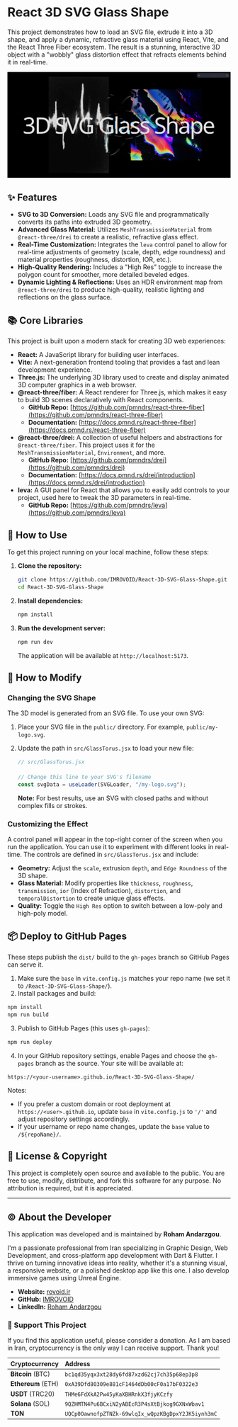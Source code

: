 # React 3D SVG Glass Shape

This project demonstrates how to load an SVG file, extrude it into a 3D shape, and apply a dynamic, refractive glass material using React, Vite, and the React Three Fiber ecosystem. The result is a stunning, interactive 3D object with a "wobbly" glass distortion effect that refracts elements behind it in real-time.

![React UI/UX Landing Page Screenshot](https://raw.githubusercontent.com/IMROVOID/React-3D-SVG-Glass-Shape/main/public/screenshot.png)

## ✨ Features

*   **SVG to 3D Conversion:** Loads any SVG file and programmatically converts its paths into extruded 3D geometry.
*   **Advanced Glass Material:** Utilizes `MeshTransmissionMaterial` from `@react-three/drei` to create a realistic, refractive glass effect.
*   **Real-Time Customization:** Integrates the `leva` control panel to allow for real-time adjustments of geometry (scale, depth, edge roundness) and material properties (roughness, distortion, IOR, etc.).
*   **High-Quality Rendering:** Includes a "High Res" toggle to increase the polygon count for smoother, more detailed beveled edges.
*   **Dynamic Lighting & Reflections:** Uses an HDR environment map from `@react-three/drei` to produce high-quality, realistic lighting and reflections on the glass surface.

## 📚 Core Libraries

This project is built upon a modern stack for creating 3D web experiences:

*   **React:** A JavaScript library for building user interfaces.
*   **Vite:** A next-generation frontend tooling that provides a fast and lean development experience.
*   **Three.js:** The underlying 3D library used to create and display animated 3D computer graphics in a web browser.
*   **@react-three/fiber:** A React renderer for Three.js, which makes it easy to build 3D scenes declaratively with React components.
    *   **GitHub Repo:** [https://github.com/pmndrs/react-three-fiber](https://github.com/pmndrs/react-three-fiber)
    *   **Documentation:** [https://docs.pmnd.rs/react-three-fiber](https://docs.pmnd.rs/react-three-fiber)
*   **@react-three/drei:** A collection of useful helpers and abstractions for `@react-three/fiber`. This project uses it for the `MeshTransmissionMaterial`, `Environment`, and more.
    *   **GitHub Repo:** [https://github.com/pmndrs/drei](https://github.com/pmndrs/drei)
    *   **Documentation:** [https://docs.pmnd.rs/drei/introduction](https://docs.pmnd.rs/drei/introduction)
*   **leva:** A GUI panel for React that allows you to easily add controls to your project, used here to tweak the 3D parameters in real-time.
    *   **GitHub Repo:** [https://github.com/pmndrs/leva](https://github.com/pmndrs/leva)

## 🚀 How to Use

To get this project running on your local machine, follow these steps:

1.  **Clone the repository:**
    ```bash
    git clone https://github.com/IMROVOID/React-3D-SVG-Glass-Shape.git
    cd React-3D-SVG-Glass-Shape
    ```

2.  **Install dependencies:**
    ```bash
    npm install
    ```

3.  **Run the development server:**
    ```bash
    npm run dev
    ```
    The application will be available at `http://localhost:5173`.

## 🔧 How to Modify

### Changing the SVG Shape

The 3D model is generated from an SVG file. To use your own SVG:

1.  Place your SVG file in the `public/` directory. For example, `public/my-logo.svg`.
2.  Update the path in `src/GlassTorus.jsx` to load your new file:

    ```javascript
    // src/GlassTorus.jsx
    
    // Change this line to your SVG's filename
    const svgData = useLoader(SVGLoader, "/my-logo.svg"); 
    ```
    **Note:** For best results, use an SVG with closed paths and without complex fills or strokes.

### Customizing the Effect

A control panel will appear in the top-right corner of the screen when you run the application. You can use it to experiment with different looks in real-time. The controls are defined in `src/GlassTorus.jsx` and include:

*   **Geometry:** Adjust the `scale`, extrusion `depth`, and `Edge Roundness` of the 3D shape.
*   **Glass Material:** Modify properties like `thickness`, `roughness`, `transmission`, `ior` (Index of Refraction), `distortion`, and `temporalDistortion` to create unique glass effects.
*   **Quality:** Toggle the `High Res` option to switch between a low-poly and high-poly model.

## 📦 Deploy to GitHub Pages

These steps publish the `dist/` build to the `gh-pages` branch so GitHub Pages can serve it.

1. Make sure the `base` in `vite.config.js` matches your repo name (we set it to `/React-3D-SVG-Glass-Shape/`).
2. Install packages and build:

```bash
npm install
npm run build
```

3. Publish to GitHub Pages (this uses `gh-pages`):

```bash
npm run deploy
```

4. In your GitHub repository settings, enable Pages and choose the `gh-pages` branch as the source. Your site will be available at:

```
https://<your-username>.github.io/React-3D-SVG-Glass-Shape/
```

Notes:
- If you prefer a custom domain or root deployment at `https://<user>.github.io`, update `base` in `vite.config.js` to `'/'` and adjust repository settings accordingly.
- If your username or repo name changes, update the `base` value to `/${repoName}/`.

## 📜 License & Copyright

This project is completely open source and available to the public. You are free to use, modify, distribute, and fork this software for any purpose. No attribution is required, but it is appreciated.

---

## © About the Developer

This application was developed and is maintained by **Roham Andarzgou**.

I'm a passionate professional from Iran specializing in Graphic Design, Web Development, and cross-platform app development with Dart & Flutter. I thrive on turning innovative ideas into reality, whether it's a stunning visual, a responsive website, or a polished desktop app like this one. I also develop immersive games using Unreal Engine.

*   **Website:** [rovoid.ir](https://rovoid.ir)
*   **GitHub:** [IMROVOID](https://github.com/IMROVOID)
*   **LinkedIn:** [Roham Andarzgou](https://www.linkedin.com/in/roham-andarzgouu)

### 🙏 Support This Project

If you find this application useful, please consider a donation. As I am based in Iran, cryptocurrency is the only way I can receive support. Thank you!

| Cryptocurrency | Address |
| :--- | :--- |
| **Bitcoin** (BTC) | `bc1qd35yqx3xt28dy6fd87xzd62cj7ch35p68ep3p8` |
| **Ethereum** (ETH) | `0xA39Dfd80309e881cF1464dDb00cF0a17bF0322e3` |
| **USDT** (TRC20) | `THMe6FdXkA2Pw45yKaXBHRnkX3fjyKCzfy` |
| **Solana** (SOL) | `9QZHMTN4Pu6BCxiN2yABEcR3P4sXtBjkog9GXNxWbav1` |
| **TON** | `UQCp0OawnofpZTNZk-69wlqIx_wQpzKBgDpxY2JK5iynh3mC` |
